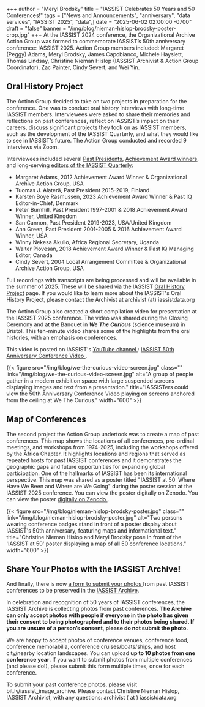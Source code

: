 +++
author = "Meryl Brodsky"
title = "IASSIST Celebrates 50 Years and 50 Conferences!"
tags = ["News and Announcements", "anniversary", "data services", "IASSIST 2025", "data",]
date = "2025-06-02 02:00:00 -0700"
draft = "false"
banner = "/img/blog/nieman-hislop-brodsky-poster-crop.jpg"
+++
At the IASSIST 2024 conference, the Organizational Archive Action Group was formed to commemorate IASSIST’s 50th anniversary conference: IASSIST 2025. Action Group members included: Margaret (Peggy) Adams, Meryl Brodsky, James Capobianco, Michele Hayslett, Thomas Lindsay, Christine Nieman Hislop (IASSIST Archivist & Action Group Coordinator), Zac Painter, Cindy Severt, and Wei Yin.  

## Oral History Project

The Action Group decided to take on two projects in preparation for the conference. One was to conduct oral history interviews with long-time IASSIST members. Interviewees were asked to share their memories and reflections on past conferences, reflect on IASSIST’s impact on their careers, discuss significant projects they took on as IASSIST members, such as the development of the IASSIST Quarterly, and what they would like to see in IASSIST’s future. The Action Group conducted and recorded 9 interviews via Zoom.  

Interviewees included several [Past Presidents](/about/officials/#past-presidents), [Achievement Award winners](/about/iassist-achievement-award/), and long-serving [editors of the IASSIST Quarterly](/iq/):

- Margaret Adams, 2012 Achievement Award Winner & Organizational Archive Action Group, USA
- Tuomas J. Alaterä, Past President 2015-2019, Finland
- Karsten Boye Rasmussen, 2023 Achievement Award Winner & Past IQ Editor-in-Chief, Denmark
- Peter Burnhill, Past President 1997-2001 & 2018 Achievement Award Winner, United Kingdom
- San Cannon, Past President 2019-2023, USA/United Kingdom
- Ann Green, Past President 2001-2005 & 2016 Achievement Award Winner, USA
- Winny Nekesa Akullo, Africa Regional Secretary, Uganda
- Walter Piovesan, 2018 Achievement Award Winner & Past IQ Managing Editor, Canada
- Cindy Severt, 2004 Local Arrangement Committee & Organizational Archive Action Group, USA

Full recordings with transcripts are being processed and will be available in the summer of 2025. These will be shared via the IASSIST [Oral History Project](/community/archive/oral-history-project/) page. If you would like to learn more about the IASSIST's Oral History Project, please contact the Archivist at archivist (at) iassistdata.org

The Action Group also created a short compilation video for presentation at the IASSIST 2025 conference. The video was shared during the Closing Ceremony and at the Banquet in ***We The Curious*** (science museum) in Bristol. This ten-minute video shares some of the highlights from the oral histories, with an emphasis on conferences. 

This video is posted on IASSIST's [YouTube channel <span class="fas fa-external-link-alt"></span>](https://www.youtube.com/channel/UC315efmsReDcFbWHpWBmb9g/videos): [IASSIST 50th Anniversary Conference Video <span class="fas fa-external-link-alt"></span>](https://youtu.be/Aca_5OSj8DE).

{{< figure src="/img/blog/we-the-curious-video-screen.jpg" class="" link="/img/blog/we-the-curious-video-screen.jpg" alt="A group of people gather in a modern exhibition space with large suspended screens displaying images and text from a presentation." title="IASSISTers could view the 50th Anniversary Conference Video playing on screens anchored from the ceiling at We The Curious." width="600" >}}

## Map of Conferences

The second project the Action Group undertook was to create a map of past conferences. This map shows the locations of all conferences, pre-ordinal meetings, and workshops from 1974-2025, including the workshops offered by the Africa Chapter. It highlights locations and regions that served as repeated hosts for past IASSIST conferences and it demonstrates the geographic gaps and future opportunities for expanding global participation. One of the hallmarks of IASSIST has been its international perspective. This map was shared as a poster titled "IASSIST at 50: Where Have We Been and Where are We Going" during the poster session at the IASSIST 2025 conference. You can view the poster digitally on Zenodo.
 You can view the poster [digitally on Zenodo <span class="fas fa-external-link-alt"></span>](https://doi.org/10.5281/zenodo.15540492).

{{< figure src="/img/blog/nieman-hislop-brodsky-poster.jpg" class="" link="/img/blog/nieman-hislop-brodsky-poster.jpg" alt="Two persons wearing conference badges stand in front of a poster display about IASSIST's 50th anniversary, featuring maps and informational text." title="Christine Nieman Hislop and Meryl Brodsky pose in front of the 'IASSIST at 50' poster displaying a map of all 50 conference locations." width="600" >}}

## Share Your Photos with the IASSIST Archive!

And finally, there is now [a form to submit your photos <span class="fas fa-external-link-alt"></span>](http://bit.ly/iassist_image_archive) from past IASSIST conferences to be preserved in the [IASSIST Archive](/community/archive/).

In celebration and recognition of 50 years of IASSIST conferences, the IASSIST Archive is collecting photos from past conferences. **The Archive can only accept photos with people if everyone in the photo has given their consent to being photographed and to their photos being shared. If you are unsure of a person’s consent, please do not submit the photo.** 

We are happy to accept photos of conference venues, conference food, conference memorabilia, conference cruises/boats/ships, and host city/nearby location landscapes. You can upload **up to 10 photos from one conference year**. If you want to submit photos from multiple conferences (and please do!), please submit this form multiple times, once for each conference.

To submit your past conference photos, please visit bit.ly/iassist_image_archive. Please contact Christine Nieman Hislop, IASSIST Archivist, with any questions: archivist ( at ) iassistdata.org


